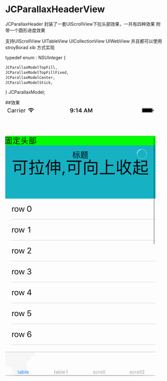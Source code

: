 # JCParallaxHeaderView
JCParallaxHeader 封装了一套UIScrollView下拉头部效果，一共有四种效果
附带一个圆形进度效果

支持UIScrollView UITableView UICollectionView UIWebView
并且都可以使用stroyBorad xib 方式实现

typedef enum : NSUInteger {

    JCParallaxModelTopFill,
    JCParallaxModelTopFillFixed,
    JCParallaxModelCenter,
    JCParallaxModelStick,
} JCParallaxModel;

##效果
![image](./parallaxHeaderDemo.gif)